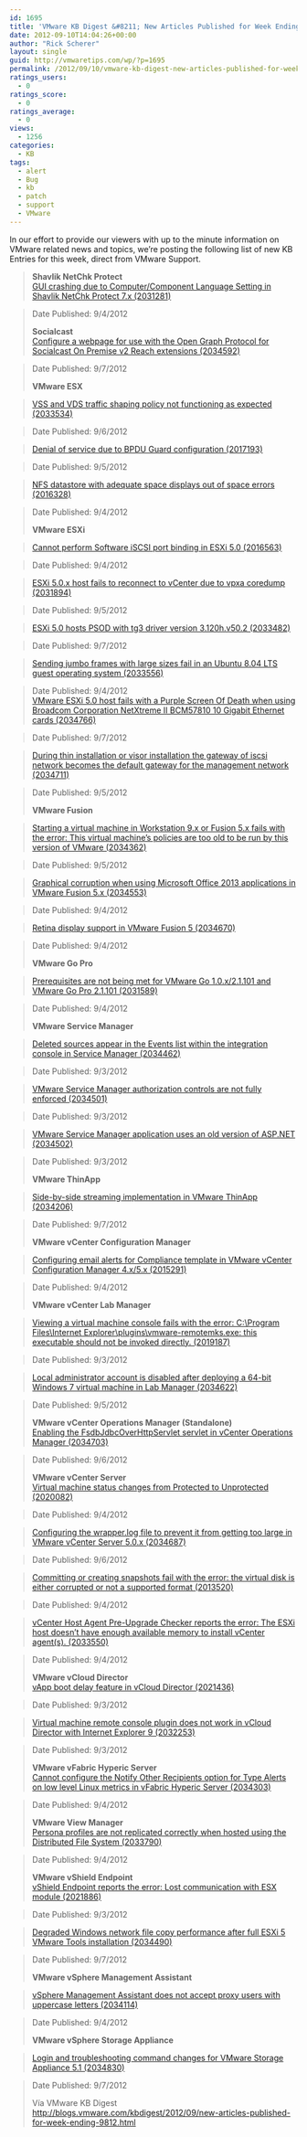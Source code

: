 ```yaml
---
id: 1695
title: 'VMware KB Digest &#8211; New Articles Published for Week Ending 9/8/12'
date: 2012-09-10T14:04:26+00:00
author: "Rick Scherer"
layout: single
guid: http://vmwaretips.com/wp/?p=1695
permalink: /2012/09/10/vmware-kb-digest-new-articles-published-for-week-ending-9812/
ratings_users:
  - 0
ratings_score:
  - 0
ratings_average:
  - 0
views:
  - 1256
categories:
  - KB
tags:
  - alert
  - Bug
  - kb
  - patch
  - support
  - VMware
---
```

In our effort to provide our viewers with up to the minute information on VMware related news and topics, we&#8217;re posting the following list of new KB Entries for this week, direct from VMware Support.

<!--more-->

> **Shavlik NetChk Protect**<a href="http://kb.vmware.com/kb/2031281" target="_blank"><br /> GUI crashing due to Computer/Component Language Setting in Shavlik NetChk Protect 7.x (2031281)</a>
  
> Date Published: 9/4/2012
> 
> **Socialcast**<a href="http://kb.vmware.com/kb/2034592" target="_blank"><br /> Configure a webpage for use with the Open Graph Protocol for Socialcast On Premise v2 Reach extensions (2034592)</a>
  
> Date Published: 9/7/2012
> 
> **VMware ESX**
  
> <a href="http://kb.vmware.com/kb/2033534" target="_blank">VSS and VDS traffic shaping policy not functioning as expected (2033534)</a>
  
> Date Published: 9/6/2012
  
> <a href="http://kb.vmware.com/kb/2017193" target="_blank">Denial of service due to BPDU Guard configuration (2017193)</a>
  
> Date Published: 9/5/2012
  
> <a href="http://kb.vmware.com/kb/2016328" target="_blank">NFS datastore with adequate space displays out of space errors (2016328)</a>
  
> Date Published: 9/4/2012
> 
> **VMware ESXi**
  
> <a href="http://kb.vmware.com/kb/2016563" target="_blank">Cannot perform Software iSCSI port binding in ESXi 5.0 (2016563)</a>
  
> Date Published: 9/4/2012
  
> <a href="http://kb.vmware.com/kb/2031894" target="_blank">ESXi 5.0.x host fails to reconnect to vCenter due to vpxa coredump (2031894)</a>
  
> Date Published: 9/5/2012
  
> <a href="http://kb.vmware.com/kb/2033482" target="_blank">ESXi 5.0 hosts PSOD with tg3 driver version 3.120h.v50.2 (2033482)</a>
  
> Date Published: 9/7/2012
  
> <a href="http://kb.vmware.com/kb/2033556" target="_blank">Sending jumbo frames with large sizes fail in an Ubuntu 8.04 LTS guest operating system (2033556)</a>
  
> Date Published: 9/4/2012<a href="http://kb.vmware.com/kb/2034766" target="_blank"><br /> VMware ESXi 5.0 host fails with a Purple Screen Of Death when using Broadcom Corporation NetXtreme II BCM57810 10 Gigabit Ethernet cards (2034766)</a>
  
> Date Published: 9/7/2012
  
> <a href="http://kb.vmware.com/kb/2034711" target="_blank">During thin installation or visor installation the gateway of iscsi network becomes the default gateway for the management network (2034711)</a>
  
> Date Published: 9/5/2012
> 
> **VMware Fusion**
  
> <a href="http://kb.vmware.com/kb/2034362" target="_blank">Starting a virtual machine in Workstation 9.x or Fusion 5.x fails with the error: This virtual machine&#8217;s policies are too old to be run by this version of VMware (2034362)</a>
  
> Date Published: 9/5/2012
  
> <a href="http://kb.vmware.com/kb/2034553" target="_blank">Graphical corruption when using Microsoft Office 2013 applications in VMware Fusion 5.x (2034553)</a>
  
> Date Published: 9/4/2012
  
> <a href="http://kb.vmware.com/kb/2034670" target="_blank">Retina display support in VMware Fusion 5 (2034670)</a>
  
> Date Published: 9/4/2012
> 
> **VMware Go Pro**
  
> <a href="http://kb.vmware.com/kb/2031589" target="_blank">Prerequisites are not being met for VMware Go 1.0.x/2.1.101 and VMware Go Pro 2.1.101 (2031589)</a>
  
> Date Published: 9/4/2012
> 
> **VMware Service Manager**
  
> <a href="http://kb.vmware.com/kb/2034462" target="_blank">Deleted sources appear in the Events list within the integration console in Service Manager (2034462)</a>
  
> Date Published: 9/3/2012
  
> <a href="http://kb.vmware.com/kb/2034501" target="_blank">VMware Service Manager authorization controls are not fully enforced (2034501)</a>
  
> Date Published: 9/3/2012
  
> <a href="http://kb.vmware.com/kb/2034502" target="_blank">VMware Service Manager application uses an old version of ASP.NET (2034502)</a>
  
> Date Published: 9/3/2012
> 
> **VMware ThinApp**
  
> <a href="http://kb.vmware.com/kb/2034206" target="_blank">Side-by-side streaming implementation in VMware ThinApp (2034206)</a>
  
> Date Published: 9/7/2012
> 
> **VMware vCenter Configuration Manager**
  
> <a href="http://kb.vmware.com/kb/2015291" target="_blank">Configuring email alerts for Compliance template in VMware vCenter Configuration Manager 4.x/5.x (2015291)</a>
  
> Date Published: 9/4/2012
> 
> **VMware vCenter Lab Manager**
  
> <a href="http://kb.vmware.com/kb/2019187" target="_blank">Viewing a virtual machine console fails with the error: C:\Program Files\Internet Explorer\plugins\vmware-remotemks.exe: this executable should not be invoked directly. (2019187)</a>
  
> Date Published: 9/3/2012
  
> <a href="http://kb.vmware.com/kb/2034622" target="_blank">Local administrator account is disabled after deploying a 64-bit Windows 7 virtual machine in Lab Manager (2034622)</a>
  
> Date Published: 9/5/2012
> 
> **VMware vCenter Operations Manager (Standalone)**<a href="http://kb.vmware.com/kb/2034703" target="_blank"><br /> Enabling the FsdbJdbcOverHttpServlet servlet in vCenter Operations Manager (2034703)</a>
  
> Date Published: 9/6/2012
> 
> **VMware vCenter Server**<a href="http://kb.vmware.com/kb/2020082" target="_blank"><br /> Virtual machine status changes from Protected to Unprotected (2020082)</a>
  
> Date Published: 9/4/2012
  
> <a href="http://kb.vmware.com/kb/2034687" target="_blank">Configuring the wrapper.log file to prevent it from getting too large in VMware vCenter Server 5.0.x (2034687)</a>
  
> Date Published: 9/6/2012
  
> <a href="http://kb.vmware.com/kb/2013520" target="_blank">Committing or creating snapshots fail with the error: the virtual disk is either corrupted or not a supported format (2013520)</a>
  
> Date Published: 9/4/2012
  
> <a href="http://kb.vmware.com/kb/2033550" target="_blank">vCenter Host Agent Pre-Upgrade Checker reports the error: The ESXi host doesn&#8217;t have enough available memory to install vCenter agent(s). (2033550)</a>
  
> Date Published: 9/4/2012
> 
> **VMware vCloud Director**<a href="http://kb.vmware.com/kb/2021436" target="_blank"><br /> vApp boot delay feature in vCloud Director (2021436)</a>
  
> Date Published: 9/3/2012
  
> <a href="http://kb.vmware.com/kb/2032253" target="_blank">Virtual machine remote console plugin does not work in vCloud Director with Internet Explorer 9 (2032253)</a>
  
> Date Published: 9/3/2012
> 
> **VMware vFabric Hyperic Server**<a href="http://kb.vmware.com/kb/2034303" target="_blank"><br /> Cannot configure the Notify Other Recipients option for Type Alerts on low level Linux metrics in vFabric Hyperic Server (2034303)</a>
  
> Date Published: 9/4/2012
> 
> **VMware View Manager**<a href="http://kb.vmware.com/kb/2033790" target="_blank"><br /> Persona profiles are not replicated correctly when hosted using the Distributed File System (2033790)</a>
  
> Date Published: 9/4/2012
> 
> **VMware vShield Endpoint**<a href="http://kb.vmware.com/kb/2021886" target="_blank"><br /> vShield Endpoint reports the error: Lost communication with ESX module (2021886)</a>
  
> Date Published: 9/3/2012
  
> <a href="http://kb.vmware.com/kb/2034490" target="_blank">Degraded Windows network file copy performance after full ESXi 5 VMware Tools installation (2034490)</a>
  
> Date Published: 9/7/2012
> 
> **VMware vSphere Management Assistant**
  
> <a href="http://kb.vmware.com/kb/2034114" target="_blank">vSphere Management Assistant does not accept proxy users with uppercase letters (2034114)</a>
  
> Date Published: 9/4/2012
> 
> **VMware vSphere Storage Appliance**
  
> <a href="http://kb.vmware.com/kb/2034830" target="_blank">Login and troubleshooting command changes for VMware Storage Appliance 5.1 (2034830)</a>
  
> Date Published: 9/7/2012
> 
> Vía VMware KB Digest http://blogs.vmware.com/kbdigest/2012/09/new-articles-published-for-week-ending-9812.html